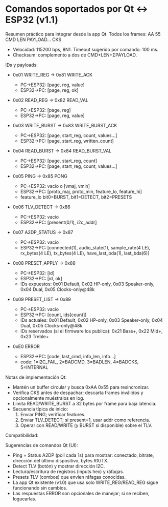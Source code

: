 # Comandos soportados por Qt ↔ ESP32 (v1.1)

Resumen práctico para integrar desde la app Qt. Todos los frames:
AA 55 CMD LEN PAYLOAD... CKS

- Velocidad: 115200 bps, 8N1. Timeout sugerido por comando: 100 ms.
- Checksum: complemento a dos de CMD+LEN+ΣPAYLOAD.

IDs y payloads:

- 0x01 WRITE_REG → 0x81 WRITE_ACK
  - PC→ESP32: [page, reg, value]
  - ESP32→PC: [page, reg, ok]

- 0x02 READ_REG → 0x82 READ_VAL
  - PC→ESP32: [page, reg]
  - ESP32→PC: [page, reg, value]

- 0x03 WRITE_BURST → 0x83 WRITE_BURST_ACK
  - PC→ESP32: [page, start_reg, count, values...]
  - ESP32→PC: [page, start_reg, written_count]

- 0x04 READ_BURST → 0x84 READ_BURST_VAL
  - PC→ESP32: [page, start_reg, count]
  - ESP32→PC: [page, start_reg, count, values...]

- 0x05 PING → 0x85 PONG
  - PC→ESP32: vacío o [vmaj, vmin]
  - ESP32→PC: [proto_maj, proto_min, feature_lo, feature_hi]
  - feature_lo bit0=BURST, bit1=DETECT, bit2=PRESETS

- 0x06 TLV_DETECT → 0x86
  - PC→ESP32: vacío
  - ESP32→PC: [present(0/1), i2c_addr]

- 0x07 A2DP_STATUS → 0x87
  - PC→ESP32: vacío
  - ESP32→PC: [connected(1), audio_state(1), sample_rate(4 LE), rx_bytes(4 LE), tx_bytes(4 LE), have_last_bda(1), last_bda(6)]

- 0x08 PRESET_APPLY → 0x88
  - PC→ESP32: [id]
  - ESP32→PC: [id, ok]
  - IDs expuestos: 0x01 Default, 0x02 HP-only, 0x03 Speaker-only, 0x04 Dual, 0x05 Clocks-only@48k

- 0x09 PRESET_LIST → 0x89
  - PC→ESP32: vacío
  - ESP32→PC: [count, ids[count]]
  - IDs actuales: 0x01 Default, 0x02 HP-only, 0x03 Speaker-only, 0x04 Dual, 0x05 Clocks-only@48k
  - IDs reservados (si el firmware los publica): 0x21 Bass+, 0x22 Mid+, 0x23 Treble+

- 0xE0 ERROR
  - ESP32→PC: [code, last_cmd, info_len, info...]
  - code: 1=I2C_FAIL, 2=BADCMD, 3=BADLEN, 4=BADCKS, 5=INTERNAL

Notas de implementación Qt:
- Mantén un buffer circular y busca 0xAA 0x55 para resincronizar.
- Verifica CKS antes de despachar; descarta frames inválidos y opcionalmente muéstralos en log.
- Limita READ/WRITE_BURST a 32 bytes por frame para baja latencia.
- Secuencia típica de inicio:
  1) Enviar PING; verificar features.
  2) Enviar TLV_DETECT; si present=1, usar addr como referencia.
  3) Operar con READ/WRITE (y BURST si disponible) sobre el TLV.

Compatibilidad:

Sugerencias de comandos Qt (UI):
- Ping + Status A2DP (poll cada 1s) para mostrar: conectado, bitrate, dirección del último dispositivo, bytes RX/TX.
- Detect TLV (botón) y mostrar dirección I2C.
- Lectura/escritura de registros (inputs hex) y ráfagas.
- Presets TLV (combos) que envíen ráfagas conocidas.
- La app Qt existente (v1.0) que usa solo WRITE_REG/READ_REG sigue funcionando sin cambios.
- Las respuestas ERROR son opcionales de manejar; si se reciben, loguearlas.
